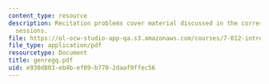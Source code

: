 ```yaml
---
content_type: resource
description: Recitation problems cover material discussed in the corresponding lecture
  sessions.
file: https://ol-ocw-studio-app-qa.s3.amazonaws.com/courses/7-012-introduction-to-biology-fall-2004/e930d803eb4bef09b7702daaf9ffec56_genregq.pdf
file_type: application/pdf
resourcetype: Document
title: genregq.pdf
uid: e930d803-eb4b-ef09-b770-2daaf9ffec56
---
```

